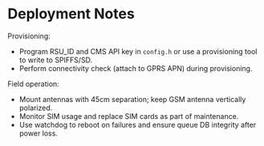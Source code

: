 # Deployment Notes

Provisioning:
- Program RSU_ID and CMS API key in `config.h` or use a provisioning tool to write to SPIFFS/SD.
- Perform connectivity check (attach to GPRS APN) during provisioning.

Field operation:
- Mount antennas with 45cm separation; keep GSM antenna vertically polarized.
- Monitor SIM usage and replace SIM cards as part of maintenance.
- Use watchdog to reboot on failures and ensure queue DB integrity after power loss.
